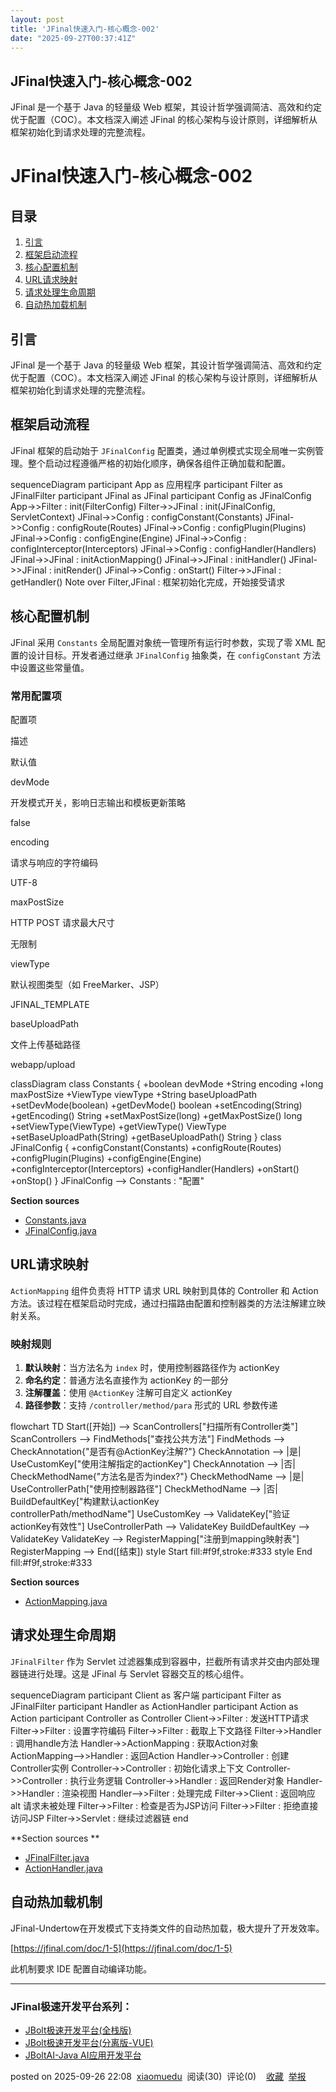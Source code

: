 ```yaml
---
layout: post
title: 'JFinal快速入门-核心概念-002'
date: "2025-09-27T00:37:41Z"
---
```

JFinal快速入门-核心概念-002
-------------------

JFinal 是一个基于 Java 的轻量级 Web 框架，其设计哲学强调简洁、高效和约定优于配置（COC）。本文档深入阐述 JFinal 的核心架构与设计原则，详细解析从框架初始化到请求处理的完整流程。

JFinal快速入门-核心概念-002
===================

目录
--

1.  [引言](#%E5%BC%95%E8%A8%80)
2.  [框架启动流程](#%E6%A1%86%E6%9E%B6%E5%90%AF%E5%8A%A8%E6%B5%81%E7%A8%8B)
3.  [核心配置机制](#%E6%A0%B8%E5%BF%83%E9%85%8D%E7%BD%AE%E6%9C%BA%E5%88%B6)
4.  [URL请求映射](#url%E8%AF%B7%E6%B1%82%E6%98%A0%E5%B0%84)
5.  [请求处理生命周期](#%E8%AF%B7%E6%B1%82%E5%A4%84%E7%90%86%E7%94%9F%E5%91%BD%E5%91%A8%E6%9C%9F)
6.  [自动热加载机制](#%E8%87%AA%E5%8A%A8%E7%83%AD%E5%8A%A0%E8%BD%BD%E6%9C%BA%E5%88%B6)

引言
--

JFinal 是一个基于 Java 的轻量级 Web 框架，其设计哲学强调简洁、高效和约定优于配置（COC）。本文档深入阐述 JFinal 的核心架构与设计原则，详细解析从框架初始化到请求处理的完整流程。

框架启动流程
------

JFinal 框架的启动始于 `JFinalConfig` 配置类，通过单例模式实现全局唯一实例管理。整个启动过程遵循严格的初始化顺序，确保各组件正确加载和配置。

sequenceDiagram participant App as 应用程序 participant Filter as JFinalFilter participant JFinal as JFinal participant Config as JFinalConfig App->>Filter : init(FilterConfig) Filter->>JFinal : init(JFinalConfig, ServletContext) JFinal->>Config : configConstant(Constants) JFinal->>Config : configRoute(Routes) JFinal->>Config : configPlugin(Plugins) JFinal->>Config : configEngine(Engine) JFinal->>Config : configInterceptor(Interceptors) JFinal->>Config : configHandler(Handlers) JFinal->>JFinal : initActionMapping() JFinal->>JFinal : initHandler() JFinal->>JFinal : initRender() JFinal->>Config : onStart() Filter->>JFinal : getHandler() Note over Filter,JFinal : 框架初始化完成，开始接受请求

核心配置机制
------

JFinal 采用 `Constants` 全局配置对象统一管理所有运行时参数，实现了零 XML 配置的设计目标。开发者通过继承 `JFinalConfig` 抽象类，在 `configConstant` 方法中设置这些常量值。

### 常用配置项

配置项

描述

默认值

devMode

开发模式开关，影响日志输出和模板更新策略

false

encoding

请求与响应的字符编码

UTF-8

maxPostSize

HTTP POST 请求最大尺寸

无限制

viewType

默认视图类型（如 FreeMarker、JSP）

JFINAL\_TEMPLATE

baseUploadPath

文件上传基础路径

webapp/upload

classDiagram class Constants { +boolean devMode +String encoding +long maxPostSize +ViewType viewType +String baseUploadPath +setDevMode(boolean) +getDevMode() boolean +setEncoding(String) +getEncoding() String +setMaxPostSize(long) +getMaxPostSize() long +setViewType(ViewType) +getViewType() ViewType +setBaseUploadPath(String) +getBaseUploadPath() String } class JFinalConfig { +configConstant(Constants) +configRoute(Routes) +configPlugin(Plugins) +configEngine(Engine) +configInterceptor(Interceptors) +configHandler(Handlers) +onStart() +onStop() } JFinalConfig --> Constants : "配置"

**Section sources**

*   [Constants.java](https://gitee.com/909854136/jfinal/blob/master/src/main/java/com/jfinal/config/Constants.java)
*   [JFinalConfig.java](https://gitee.com/909854136/jfinal/blob/master/src/main/java/com/jfinal/config/JFinalConfig.java)

URL请求映射
-------

`ActionMapping` 组件负责将 HTTP 请求 URL 映射到具体的 Controller 和 Action 方法。该过程在框架启动时完成，通过扫描路由配置和控制器类的方法注解建立映射关系。

### 映射规则

1.  **默认映射**：当方法名为 `index` 时，使用控制器路径作为 actionKey
2.  **命名约定**：普通方法名直接作为 actionKey 的一部分
3.  **注解覆盖**：使用 `@ActionKey` 注解可自定义 actionKey
4.  **路径参数**：支持 `/controller/method/para` 形式的 URL 参数传递

flowchart TD Start(\[开始\]) --> ScanControllers\["扫描所有Controller类"\] ScanControllers --> FindMethods\["查找公共方法"\] FindMethods --> CheckAnnotation{"是否有@ActionKey注解?"} CheckAnnotation --> |是| UseCustomKey\["使用注解指定的actionKey"\] CheckAnnotation --> |否| CheckMethodName{"方法名是否为index?"} CheckMethodName --> |是| UseControllerPath\["使用控制器路径"\] CheckMethodName --> |否| BuildDefaultKey\["构建默认actionKey<br/>controllerPath/methodName"\] UseCustomKey --> ValidateKey\["验证actionKey有效性"\] UseControllerPath --> ValidateKey BuildDefaultKey --> ValidateKey ValidateKey --> RegisterMapping\["注册到mapping映射表"\] RegisterMapping --> End(\[结束\]) style Start fill:#f9f,stroke:#333 style End fill:#f9f,stroke:#333

**Section sources**

*   [ActionMapping.java](https://gitee.com/909854136/jfinal/blob/master/src/main/java/com/jfinal/core/ActionMapping.java)

请求处理生命周期
--------

`JFinalFilter` 作为 Servlet 过滤器集成到容器中，拦截所有请求并交由内部处理器链进行处理。这是 JFinal 与 Servlet 容器交互的核心组件。

sequenceDiagram participant Client as 客户端 participant Filter as JFinalFilter participant Handler as ActionHandler participant Action as Action participant Controller as Controller Client->>Filter : 发送HTTP请求 Filter->>Filter : 设置字符编码 Filter->>Filter : 截取上下文路径 Filter->>Handler : 调用handle方法 Handler->>ActionMapping : 获取Action对象 ActionMapping-->>Handler : 返回Action Handler->>Controller : 创建Controller实例 Controller->>Controller : 初始化请求上下文 Controller->>Controller : 执行业务逻辑 Controller->>Handler : 返回Render对象 Handler->>Handler : 渲染视图 Handler-->>Filter : 处理完成 Filter->>Client : 返回响应 alt 请求未被处理 Filter->>Filter : 检查是否为JSP访问 Filter->>Filter : 拒绝直接访问JSP Filter->>Servlet : 继续过滤器链 end

\*\*Section sources \*\*

*   [JFinalFilter.java](https://gitee.com/909854136/jfinal/blob/master/src/main/java/com/jfinal/core/JFinalFilter.java)
*   [ActionHandler.java](https://gitee.com/909854136/jfinal/blob/master/src/main/java/com/jfinal/core/ActionHandler.java)

自动热加载机制
-------

JFinal-Undertow在开发模式下支持类文件的自动热加载，极大提升了开发效率。

[https://jfinal.com/doc/1-5](https://jfinal.com/doc/1-5)

此机制要求 IDE 配置自动编译功能。

* * *

### JFinal极速开发平台系列：

*   [JBolt极速开发平台(全栈版)](http://jbolt.cn)
*   [JBolt极速开发平台(分离版-VUE)](http://vue-doc.jbolt.cn)
*   [JBoltAI-Java AI应用开发平台](https://jboltai.com)

posted on 2025-09-26 22:08  [xiaomuedu](https://www.cnblogs.com/xiaomuedu)  阅读(30)  评论(0)    [收藏](javascript:void\(0\))  [举报](javascript:void\(0\))